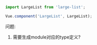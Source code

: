 ```javascript
import LargeList from 'large-list';

Vue.component('LargeList', LargeList);
```

问题:

1. 需要生成module对应的type定义?